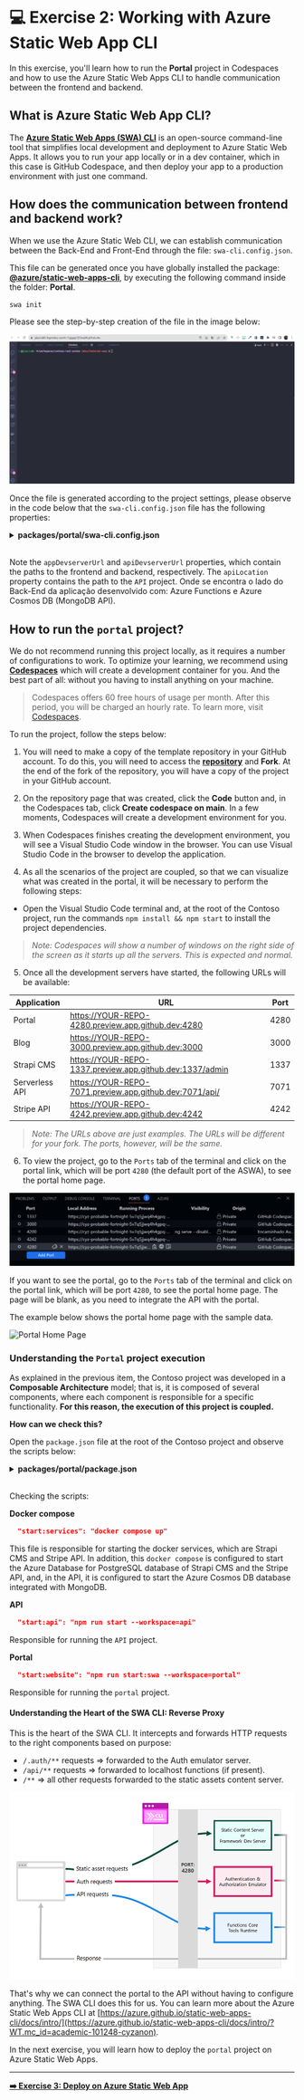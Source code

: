 # 💻 Exercise 2: Working with Azure Static Web App CLI

In this exercise, you'll learn how to run the **Portal** project in Codespaces and how to use the Azure Static Web Apps CLI to handle communication between the frontend and backend.

## What is Azure Static Web App CLI?

The **[Azure Static Web Apps (SWA) CLI](https://github.com/Azure/static-web-apps-cli/?WT.mc_id=academic-101248-cyzanon)** is an open-source command-line tool that simplifies local development and deployment to Azure Static Web Apps. It allows you to run your app locally or in a dev container, which in this case is GitHub Codespace, and then deploy your app to a production environment with just one command.

## How does the communication between frontend and backend work?

When we use the Azure Static Web CLI, we can establish communication between the Back-End and Front-End through the file: `swa-cli.config.json`.

This file can be generated once you have globally installed the package: **[@azure/static-web-apps-cli](https://www.npmjs.com/package/@azure/static-web-apps-cli)**, by executing the following command inside the folder: **Portal**.

```bash
swa init
```

Please see the step-by-step creation of the file in the image below:

![SWA init Contoso](./images/swa-init-contoso.gif)

Once the file is generated according to the project settings, please observe in the code below that the `swa-cli.config.json` file has the following properties:

<details><summary><b>packages/portal/swa-cli.config.json</b></summary>
<br/>

  ```json
    {
      "$schema": "https://aka.ms/azure/static-web-apps-cli/schema",
      "configurations": {
        "contoso-real-estate": {
          "appLocation": ".",
          "apiLocation": "../api",
          "outputLocation": "dist/contoso-app",
          "appBuildCommand": "npm run build",
          "apiBuildCommand": "npm run build",
          "run": "npm start",
          "appDevserverUrl": "http://localhost:4200",
          "apiDevserverUrl": "http://127.0.01:7071"
        }
      }
    }
  ```
</details>
<br/>

Note the `appDevserverUrl` and `apiDevserverUrl` properties, which contain the paths to the frontend and backend, respectively. The `apiLocation` property contains the path to the `API` project. Onde se encontra o lado do Back-End da aplicação desenvolvido com: Azure Functions e Azure Cosmos DB (MongoDB API).

## How to run the `portal` project?

We do not recommend running this project locally, as it requires a number of configurations to work. To optimize your learning, we recommend using **[Codespaces](https://github.com/features/codespaces)** which will create a development container for you. And the best part of all: without you having to install anything on your machine.

> Codespaces offers 60 free hours of usage per month. After this period, you will be charged an hourly rate. To learn more, visit [Codespaces](https://github.com/features/codespaces).

To run the project, follow the steps below:

1. You will need to make a copy of the template repository in your GitHub account. To do this, you will need to access the **[repository](https://github.com/Azure-Samples/contoso-real-estate)** and **Fork**. At the end of the fork of the repository, you will have a copy of the project in your GitHub account.

2. On the repository page that was created, click the **Code** button and, in the Codespaces tab, click **Create codespace on main**. In a few moments, Codespaces will create a development environment for you.

3. When Codespaces finishes creating the development environment, you will see a Visual Studio Code window in the browser. You can use Visual Studio Code in the browser to develop the application.

4. As all the scenarios of the project are coupled, so that we can visualize what was created in the portal, it will be necessary to perform the following steps:
  - Open the Visual Studio Code terminal and, at the root of the Contoso project, run the commands `npm install && npm start` to install the project dependencies.

  > _Note: Codespaces will show a number of windows on the right side of the screen as it starts up all the servers. This is expected and normal._

5. Once all the development servers have started, the following URLs will be available:

| Application    | URL                                                      | Port |
| -------------- | -------------------------------------------------------- | ---- |
| Portal         | https://YOUR-REPO-4280.preview.app.github.dev:4280       | 4280 |
| Blog           | https://YOUR-REPO-3000.preview.app.github.dev:3000       | 3000 |
| Strapi CMS     | https://YOUR-REPO-1337.preview.app.github.dev:1337/admin | 1337 |
| Serverless API | https://YOUR-REPO-7071.preview.app.github.dev:7071/api/  | 7071 |
| Stripe API     | https://YOUR-REPO-4242.preview.app.github.dev:4242       | 4242 |

> _Note: The URLs above are just examples. The URLs will be different for your fork. The ports, however, will be the same._

6. To view the project, go to the `Ports` tab of the terminal and click on the portal link, which will be port `4280` (the default port of the ASWA), to see the portal home page.

![Terminal Ports](./images/terminal-ports.png)

If you want to see the portal, go to the `Ports` tab of the terminal and click on the portal link, which will be port `4280`, to see the portal home page. The page will be blank, as you need to integrate the API with the portal.

The example below shows the portal home page with the sample data.

![Portal Home Page](./images/gif-portal-contoso.gif)

### Understanding the `Portal` project execution

As explained in the previous item, the Contoso project was developed in a **Composable Architecture** model; that is, it is composed of several components, where each component is responsible for a specific functionality. **For this reason, the execution of this project is coupled.**

**How can we check this?**

Open the `package.json` file at the root of the Contoso project and observe the scripts below:

<details><summary><b>packages/portal/package.json</b></summary><br/>

  ```json
    "scripts": {
      "start": "concurrently npm:start:* --kill-others",
      "start:services": "docker compose up",
      "start:api": "npm run start --workspace=api",
      "start:website": "npm run start:swa --workspace=portal",
      "test": "npm run test -ws --if-present",
      "build": "npm run build -ws --if-present",
      "format": "prettier --write .",
      "format:check": "prettier --check .",
      "lint": "npm run lint -ws --if-present",
      "lint:fix": "npm run lint:fix -ws --if-present",
      "clean": "rimraf \"packages/**/*.tsbuildinfo\"",
      "clean:install": "rimraf \"packages/**/node_modules\" \"node_modules\" && npm install"
    }
  ```
</details>
<br/>

Checking the scripts:

**Docker compose**

```json
  "start:services": "docker compose up"
```

This file is responsible for starting the docker services, which are Strapi CMS and Stripe API. In addition, this `docker compose` is configured to start the Azure Database for PostgreSQL database of Strapi CMS and the Stripe API, and, in the API, it is configured to start the Azure Cosmos DB database integrated with MongoDB.

**API**
```json
  "start:api": "npm run start --workspace=api"
```

Responsible for running the `API` project.

**Portal**
```json
  "start:website": "npm run start:swa --workspace=portal"
```

Responsible for running the `portal` project.

#### Understanding the Heart of the SWA CLI: Reverse Proxy

This is the heart of the SWA CLI. It intercepts and forwards HTTP requests to the right components based on purpose:

- `/.auth/**` requests => forwarded to the Auth emulator server.
- `/api/**` requests => forwarded to localhost functions (if present).
- `/**` => all other requests forwarded to the static assets content server.

![Azure Static Web Apps CLI - Reserve Proxy](./images/swa-cli-ports.png)

That's why we can connect the portal to the API without having to configure anything. The SWA CLI does this for us. You can learn more about the Azure Static Web Apps CLI at [https://azure.github.io/static-web-apps-cli/docs/intro/](https://azure.github.io/static-web-apps-cli/docs/intro/?WT.mc_id=academic-101248-cyzanon).

In the next exercise, you will learn how to deploy the `portal` project on Azure Static Web Apps.

---

[**➡️ Exercise 3: Deploy on Azure Static Web App**](./05-exercise-portal-deploy.md)
